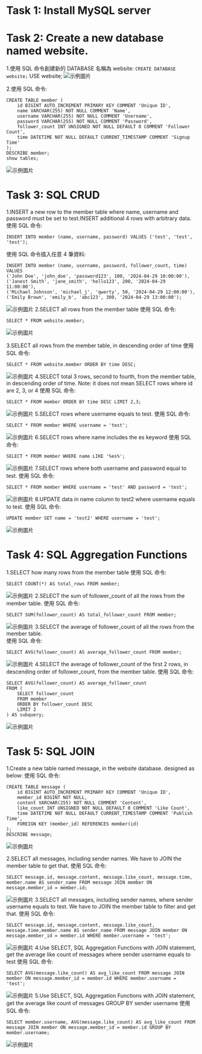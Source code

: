 # Task 1: Install MySQL server

# Task 2: Create a new database named website.

1.使用 SQL 命令創建新的 DATABASE 名稱為 website:
`CREATE DATABASE website;`
USE website;</span>
![示例圖片](PIC/pic1.JPG)

2.使用 SQL 命令:

```
CREATE TABLE member (
    id BIGINT AUTO_INCREMENT PRIMARY KEY COMMENT 'Unique ID',
    name VARCHAR(255) NOT NULL COMMENT 'Name',
    username VARCHAR(255) NOT NULL COMMENT 'Username',
    password VARCHAR(255) NOT NULL COMMENT 'Password',
    follower_count INT UNSIGNED NOT NULL DEFAULT 0 COMMENT 'Follower Count',
    time DATETIME NOT NULL DEFAULT CURRENT_TIMESTAMP COMMENT 'Signup Time'
);
DESCRIBE member;
show tables;
```

![示例圖片](pic/pic2.JPG)

# Task 3: SQL CRUD

1.INSERT a new row to the member table where name, username and password must be set to test.INSERT additional 4 rows with arbitrary data.
使用 SQL 命令:

```
INSERT INTO member (name, username, password) VALUES ('test', 'test', 'test');
```

使用 SQL 命令插入任意 4 筆資料:

```
INSERT INTO member (name, username, password, follower_count, time)
VALUES
('John Doe', 'john_doe', 'password123', 100, '2024-04-29 10:00:00'),
('Janest Smith', 'jane_smith', 'hello123', 200, '2024-04-29 11:00:00'),
('Michael Johnson', 'michael_j', 'qwerty', 50, '2024-04-29 12:00:00'),
('Emily Brown', 'emily_b', 'abc123', 300, '2024-04-29 13:00:00');
```

![示例圖片](pic/pic3.JPG)
2.SELECT all rows from the member table
使用 SQL 命令:

```
SELECT * FROM website.member;
```

![示例圖片](pic/pic4.JPG)

3.SELECT all rows from the member table, in descending order of time
使用 SQL 命令:

```
SELECT * FROM website.member ORDER BY time DESC;
```

![示例圖片](pic/pic5.JPG)
4.SELECT total 3 rows, second to fourth, from the member table, in descending order of time. Note: it does not mean SELECT rows where id are 2, 3, or 4
使用 SQL 命令:

```
SELECT * FROM member ORDER BY time DESC LIMIT 2,3;
```

![示例圖片](pic/pic6.JPG)
5.SELECT rows where username equals to test.
使用 SQL 命令:

```
SELECT * FROM member WHERE username = 'test';
```

![示例圖片](pic/pic7.JPG)
6.SELECT rows where name includes the es keyword
使用 SQL 命令:

```
SELECT * FROM member WHERE name LIKE '%es%';
```

![示例圖片](pic/pic8.JPG)
7.SELECT rows where both username and password equal to test.
使用 SQL 命令:

```
SELECT * FROM member WHERE username = 'test' AND password = 'test';
```

![示例圖片](pic/pic9.JPG)
8.UPDATE data in name column to test2 where username equals to test.
使用 SQL 命令:

```
UPDATE member SET name = 'test2' WHERE username = 'test';
```

![示例圖片](pic/pic10.JPG)

# Task 4: SQL Aggregation Functions

1.SELECT how many rows from the member table
使用 SQL 命令:

```
SELECT COUNT(*) AS total_rows FROM member;
```

![示例圖片](pic/pic11.JPG)
2.SELECT the sum of follower_count of all the rows from the member table.
使用 SQL 命令:

```
SELECT SUM(follower_count) AS total_follower_count FROM member;
```

![示例圖片](pic/pic12.JPG)
3.SELECT the average of follower_count of all the rows from the member table.<br>
使用 SQL 命令:

```
SELECT AVG(follower_count) AS average_follower_count FROM member;
```

![示例圖片](pic/pic13.JPG)
4.SELECT the average of follower_count of the first 2 rows, in descending order of follower_count, from the member table.
使用 SQL 命令:

```
SELECT AVG(follower_count) AS average_follower_count
FROM (
    SELECT follower_count
    FROM member
    ORDER BY follower_count DESC
    LIMIT 2
) AS subquery;
```

![示例圖片](pic/pic14.JPG)

# Task 5: SQL JOIN

1.Create a new table named message, in the website database. designed as below:
使用 SQL 命令:

```
CREATE TABLE message (
    id BIGINT AUTO_INCREMENT PRIMARY KEY COMMENT 'Unique ID',
    member_id BIGINT NOT NULL,
    content VARCHAR(255) NOT NULL COMMENT 'Content',
    like_count INT UNSIGNED NOT NULL DEFAULT 0 COMMENT 'Like Count',
    time DATETIME NOT NULL DEFAULT CURRENT_TIMESTAMP COMMENT 'Publish Time',
    FOREIGN KEY (member_id) REFERENCES member(id)
);
DESCRIBE message;
```

![示例圖片](pic/picMessage.JPG)

2.SELECT all messages, including sender names. We have to JOIN the member table to get that.
使用 SQL 命令:

```
SELECT message.id, message.content, message.like_count, message.time, member.name AS sender_name FROM message JOIN member ON message.member_id = member.id;
```

![示例圖片](pic/pic15.JPG)
3.SELECT all messages, including sender names, where sender username equals to test. We have to JOIN the member table to filter and get that.
使用 SQL 命令:

```
SELECT message.id, message.content, message.like_count, message.time,member.name AS sender_name FROM message JOIN member ON message.member_id = member.id WHERE member.username = 'test';
```

![示例圖片](pic/pic16.JPG)
4.Use SELECT, SQL Aggregation Functions with JOIN statement, get the average like
count of messages where sender username equals to test
使用 SQL 命令:

```
SELECT AVG(message.like_count) AS avg_like_count FROM message JOIN member ON message.member_id = member.id WHERE member.username = 'test';
```

![示例圖片](pic/pic17.JPG)
5.Use SELECT, SQL Aggregation Functions with JOIN statement, get the average like count of messages GROUP BY sender username
使用 SQL 命令:

```
SELECT member.username, AVG(message.like_count) AS avg_like_count FROM message JOIN member ON message.member_id = member.id GROUP BY member.username;
```

![示例圖片](pic/pic18.JPG)
